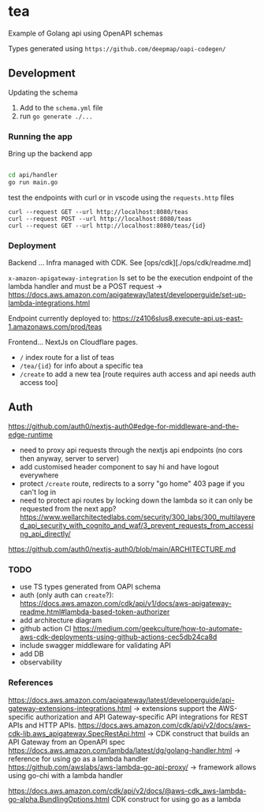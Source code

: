 # tea

Example of Golang api using OpenAPI schemas

Types generated using `https://github.com/deepmap/oapi-codegen/`

## Development

Updating the schema

1. Add to the `schema.yml` file
1. run `go generate ./...`

### Running the app

Bring up the backend app

```bash

cd api/handler
go run main.go
```

test the endpoints with curl or in vscode using the `requests.http` files

```
curl --request GET --url http://localhost:8080/teas
curl --request POST --url http://localhost:8080/teas
curl --request GET --url http://localhost:8080/teas/{id}
```

### Deployment

Backend ...
Infra managed with CDK. See [ops/cdk][./ops/cdk/readme.md]

`x-amazon-apigateway-integration` Is set to be the execution endpoint of the lambda handler and must be a POST request
-> https://docs.aws.amazon.com/apigateway/latest/developerguide/set-up-lambda-integrations.html

Endpoint currently deployed to: https://z4106slus8.execute-api.us-east-1.amazonaws.com/prod/teas

Frontend... NextJs on Cloudflare pages.
- `/` index route for a list of teas
- `/tea/{id}` for info about a specific tea
- `/create` to add a new tea [route requires auth access and api needs auth access too]


## Auth

https://github.com/auth0/nextjs-auth0#edge-for-middleware-and-the-edge-runtime

- need to proxy api requests through the nextjs api endpoints (no cors then anyway, server to server)
- add customised header component to say hi and have logout everywhere
- protect `/create` route, redirects to a sorry "go home" 403 page if you can't log in
- need to protect api routes by locking down the lambda so it can only be requested from the next app?
https://www.wellarchitectedlabs.com/security/300_labs/300_multilayered_api_security_with_cognito_and_waf/3_prevent_requests_from_accessing_api_directly/



https://github.com/auth0/nextjs-auth0/blob/main/ARCHITECTURE.md

### TODO
- use TS types generated from OAPI schema
- auth (only auth can `create`?): https://docs.aws.amazon.com/cdk/api/v1/docs/aws-apigateway-readme.html#lambda-based-token-authorizer
- add architecture diagram
- github action CI https://medium.com/geekculture/how-to-automate-aws-cdk-deployments-using-github-actions-cec5db24ca8d
- include swagger middleware for validating API
- add DB
- observability

### References

https://docs.aws.amazon.com/apigateway/latest/developerguide/api-gateway-extensions-integrations.html -> extensions support the AWS-specific authorization and API Gateway-specific API integrations for REST APIs and HTTP APIs.
https://docs.aws.amazon.com/cdk/api/v2/docs/aws-cdk-lib.aws_apigateway.SpecRestApi.html -> CDK construct that builds an API Gateway from an OpenAPI spec
https://docs.aws.amazon.com/lambda/latest/dg/golang-handler.html -> reference for using go as a lambda handler
https://github.com/awslabs/aws-lambda-go-api-proxy/ -> framework allows using go-chi with a lambda handler

https://docs.aws.amazon.com/cdk/api/v2/docs/@aws-cdk_aws-lambda-go-alpha.BundlingOptions.html CDK construct for using go as a lambda
